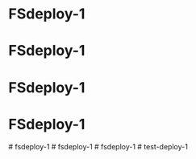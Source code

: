 # FSdeploy-1
# FSdeploy-1
# FSdeploy-1
# FSdeploy-1
#   f s d e p l o y - 1  
 #   f s d e p l o y - 1  
 #   f s d e p l o y - 1  
 #   t e s t - d e p l o y - 1  
 